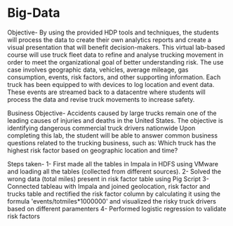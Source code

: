 # Big-Data

Objective-
By using the provided HDP tools and techniques, the students will process the data to create
their own analytics reports and create a visual presentation that will benefit decision-makers.
This virtual lab-based course will use truck fleet data to refine and analyse trucking movement
in order to meet the organizational goal of better understanding risk. The use case involves
geographic data, vehicles, average mileage, gas consumption, events, risk factors, and other
supporting information.
Each truck has been equipped to with devices to log location and event data. These events
are streamed back to a datacentre where students will process the data and revise truck
movements to increase safety.


Business Objective-
Accidents caused by large trucks remain one of the leading causes of injuries and deaths in
the United States. The objective is identifying dangerous commercial truck drivers
nationwide
Upon completing this lab, the student will be able to answer common business questions
related to the trucking business, such as:
Which truck has the highest risk factor based on geographic location and time?

Steps taken-
1- First made all the tables in Impala in HDFS using VMware and loading all the tables (collected from different sources).
2- Solved the wrong data (total miles) present in risk factor table using Pig Script
3- Connected tableau with Impala and joined geolocation, risk factor and trucks table and rectified the risk factor column by calculating it 
using the formula 'events/totmiles*1000000' and visualized the risky truck drivers based on different paramenters
4- Performed logistic regression to validate risk factors
